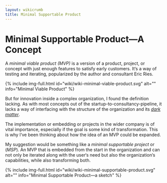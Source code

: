 ```yaml
---
layout: wikicrumb 
title: Minimal Supportable Product
---
```

# Minimal Supportable Product—A Concept

A _minimal viable product (MVP)_ is a version of a product, project, or concept with just enough features to satisfy early customers. It‘s a way of testing and iterating, popularized by the author and consultant Eric Ries.

{% include img-full.html id="wiki/wiki-minimal-viable-product.svg" alt="" info="Minimal Viable Product" %}

But for innovation inside a complex organization, I found the definition lacking. As with most concepts out of the startup-to-consultancy-pipeline, it lacks a way of interfacing with the structure of the organization and its [_dark matter_][1].

The implementation or embedding or projects in the wider company is of vital importance, especially if the goal is some kind of transformation. This is why I‘ve been thinking about how the idea of an MVP could be expanded.

My suggestion would be something like a _minimal supportable project_ or (_MSP_). An MVP that is embedded from the start in the organization and can not only be iterated along with the user‘s need but also the organization‘s capabilities, while also transforming both.

{% include img-full.html id="wiki/wiki-minimal-supportable-product.svg" alt="" info="Minimal Supportable Product—a sketch" %}

[1]:	wiki/Critical%20Innovation/00-dark_matter.html